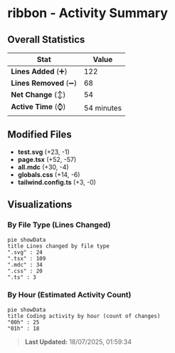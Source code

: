 # ribbon - Activity Summary 

## Overall Statistics

| Stat                   | Value                                                             |
| ---------------------- | ----------------------------------------------------------------- |
| **Lines Added** (➕)   | 122                                          |
| **Lines Removed** (➖) | 68                                        |
| **Net Change** (↕)    | 54                |
| **Active Time** (⌚)   | 54 minutes |


## Modified Files
- **test.svg** (+23, -1)
- **page.tsx** (+52, -57)
- **all.mdc** (+30, -4)
- **globals.css** (+14, -6)
- **tailwind.config.ts** (+3, -0)

## Visualizations

### By File Type (Lines Changed)

```mermaid
pie showData
title Lines changed by file type
".svg" : 24
".tsx" : 109
".mdc" : 34
".css" : 20
".ts" : 3
```

### By Hour (Estimated Activity Count)

```mermaid
pie showData
title Coding activity by hour (count of changes)
"00h" : 25
"01h" : 18
```


> **Last Updated:** 18/07/2025, 01:59:34